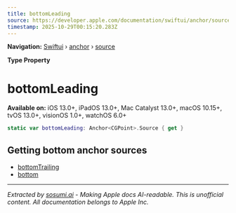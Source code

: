 ```yaml
---
title: bottomLeading
source: https://developer.apple.com/documentation/swiftui/anchor/source/bottomleading
timestamp: 2025-10-29T00:15:20.283Z
---
```


**Navigation:** [Swiftui](/documentation/swiftui) › [anchor](/documentation/swiftui/anchor) › [source](/documentation/swiftui/anchor/source)

**Type Property**

# bottomLeading

**Available on:** iOS 13.0+, iPadOS 13.0+, Mac Catalyst 13.0+, macOS 10.15+, tvOS 13.0+, visionOS 1.0+, watchOS 6.0+

```swift
static var bottomLeading: Anchor<CGPoint>.Source { get }
```

## Getting bottom anchor sources

- [bottomTrailing](/documentation/swiftui/anchor/source/bottomtrailing)
- [bottom](/documentation/swiftui/anchor/source/bottom)

---

*Extracted by [sosumi.ai](https://sosumi.ai) - Making Apple docs AI-readable.*
*This is unofficial content. All documentation belongs to Apple Inc.*

